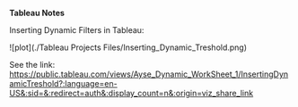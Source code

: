 **Tableau Notes**

Inserting Dynamic Filters in Tableau:

![plot](./Tableau Projects Files/Inserting_Dynamic_Treshold.png)

See the link: https://public.tableau.com/views/Ayse_Dynamic_WorkSheet_1/InsertingDynamicTreshold?:language=en-US&:sid=&:redirect=auth&:display_count=n&:origin=viz_share_link
